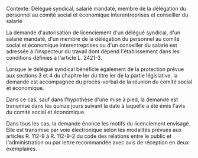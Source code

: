 Contexte: Délégué syndical, salarié mandaté, membre de la délégation du personnel au comité social et économique interentreprises et conseiller du salarié

La demande d'autorisation de licenciement d'un délégué syndical, d'un salarié mandaté, d'un membre de la délégation du personnel au comité social et économique interentreprises ou d'un conseiller du salarié est adressée à l'inspecteur du travail dont dépend l'établissement dans les conditions définies à l'article L. 2421-3.

Lorsque le délégué syndical bénéficie également de la protection prévue aux sections 3 et 4 du chapitre Ier du titre Ier de la partie législative, la demande est accompagnée du procès-verbal de la réunion du comité social et économique.

Dans ce cas, sauf dans l'hypothèse d'une mise à pied, la demande est transmise dans les quinze jours suivant la date à laquelle a été émis l'avis du comité social et économique.

Dans tous les cas, la demande énonce les motifs du licenciement envisagé. Elle est transmise par voie électronique selon les modalités prévues aux articles R. 112-9 à R. 112-9-2 du code des relations entre le public et l'administration ou par lettre recommandée avec avis de réception en deux exemplaires.